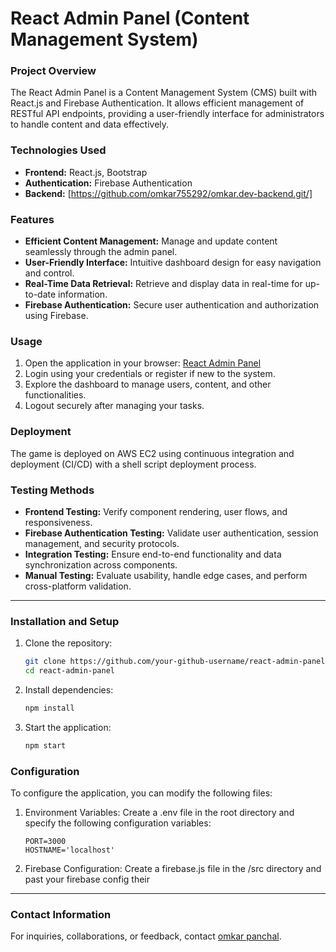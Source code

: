 # React Admin Panel (Content Management System)

### Project Overview
The React Admin Panel is a Content Management System (CMS) built with React.js and Firebase Authentication. It allows efficient management of RESTful API endpoints, providing a user-friendly interface for administrators to handle content and data effectively.

### Technologies Used

- **Frontend:** React.js, Bootstrap
- **Authentication:** Firebase Authentication
- **Backend:** [https://github.com/omkar755292/omkar.dev-backend.git/]

### Features

- **Efficient Content Management:** Manage and update content seamlessly through the admin panel.
- **User-Friendly Interface:** Intuitive dashboard design for easy navigation and control.
- **Real-Time Data Retrieval:** Retrieve and display data in real-time for up-to-date information.
- **Firebase Authentication:** Secure user authentication and authorization using Firebase.

### Usage

1. Open the application in your browser: [React Admin Panel](http://13.53.187.244:5002/)
2. Login using your credentials or register if new to the system.
3. Explore the dashboard to manage users, content, and other functionalities.
4. Logout securely after managing your tasks.

### Deployment
The game is deployed on AWS EC2 using continuous integration and deployment (CI/CD) with a shell script deployment process.

### Testing Methods
- **Frontend Testing:** Verify component rendering, user flows, and responsiveness.
- **Firebase Authentication Testing:** Validate user authentication, session management, and security protocols.
- **Integration Testing:** Ensure end-to-end functionality and data synchronization across components.
- **Manual Testing:** Evaluate usability, handle edge cases, and perform cross-platform validation.

------------

### Installation and Setup
1. Clone the repository:
   ```bash
   git clone https://github.com/your-github-username/react-admin-panel.git
   cd react-admin-panel
   ```
2. Install dependencies:
   ```bash
   npm install
   ```
3. Start the application:
    ```bash
    npm start
    ```

### Configuration
To configure the application, you can modify the following files:

1. Environment Variables:
Create a .env file in the root directory and specify the following 
configuration variables:

   ```plaintext
   PORT=3000
   HOSTNAME='localhost'
   ```

2. Firebase Configuration:
Create a firebase.js file in the /src directory and past your firebase config their

------------

### Contact Information
For inquiries, collaborations, or feedback, contact [omkar panchal](mailto:omkarpanchal.cse@gmail.com).

